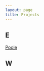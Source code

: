 ```yaml
---
layout: page
title: Projects
---
```



## E

[Poole](https://ianslay.com/projects/Katakana_Quiz/)



## W
